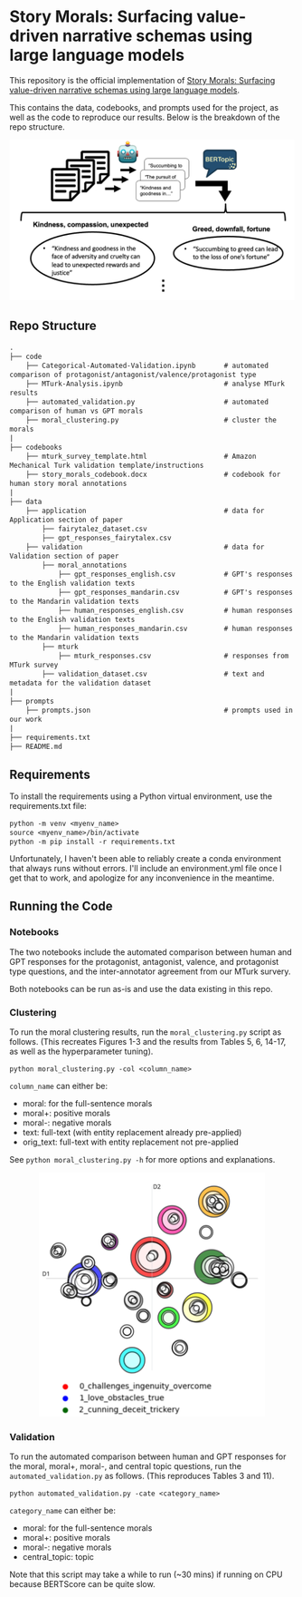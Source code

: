 # Story Morals: Surfacing value-driven narrative schemas using large language models

This repository is the official implementation of [Story Morals: Surfacing value-driven narrative schemas using large language models](https://aclanthology.org/2024.emnlp-main.723/). 

This contains the data, codebooks, and prompts used for the project, as well as the code to reproduce our results. Below is the breakdown of the repo structure.

<p align="center">
    <img src="https://github.com/davidghobson1/llm-story-morals/blob/main/images/moral_pipeline.png?raw=true" alt="Results Image" width="550"/>
</p>

## Repo Structure
```
.
├── code                                             
    ├── Categorical-Automated-Validation.ipynb       # automated comparison of protagonist/antagonist/valence/protagonist type
    ├── MTurk-Analysis.ipynb                         # analyse MTurk results
    ├── automated_validation.py                      # automated comparison of human vs GPT morals
    ├── moral_clustering.py                          # cluster the morals 
|
├── codebooks                                        
    ├── mturk_survey_template.html                   # Amazon Mechanical Turk validation template/instructions
    ├── story_morals_codebook.docx                   # codebook for human story moral annotations
|
├── data                                              
    ├── application                                  # data for Application section of paper
        ├── fairytalez_dataset.csv
        ├── gpt_responses_fairytalex.csv
    ├── validation                                   # data for Validation section of paper
        ├── moral_annotations                        
            ├── gpt_responses_english.csv            # GPT's responses to the English validation texts
            ├── gpt_responses_mandarin.csv           # GPT's responses to the Mandarin validation texts
            ├── human_responses_english.csv          # human responses to the English validation texts
            ├── human_responses_mandarin.csv         # human responses to the Mandarin validation texts
        ├── mturk
            ├── mturk_responses.csv                  # responses from MTurk survey
        ├── validation_dataset.csv                   # text and metadata for the validation dataset 
|
├── prompts                                            
    ├── prompts.json                                 # prompts used in our work
|
├── requirements.txt                                  
├── README.md
```

## Requirements

To install the requirements using a Python virtual environment, use the requirements.txt file:

```
python -m venv <myenv_name>
source <myenv_name>/bin/activate
python -m pip install -r requirements.txt
```

Unfortunately, I haven't been able to reliably create a conda environment that always runs without errors. I'll include an environment.yml file once I get that to work, and apologize for any inconvenience in the meantime.

## Running the Code

### Notebooks

The two notebooks include the automated comparison between human and GPT responses for the protagonist, antagonist, valence, and protagonist type questions, and the inter-annotator agreement from our MTurk survery.

Both notebooks can be run as-is and use the data existing in this repo.

### Clustering

To run the moral clustering results, run the `moral_clustering.py` script as follows. (This recreates Figures 1-3 and the results from Tables 5, 6, 14-17, as well as the hyperparameter tuning).

```
python moral_clustering.py -col <column_name>
```

`column_name` can either be:
- moral: for the full-sentence morals
- moral+: positive morals
- moral-: negative morals
- text: full-text (with entity replacement already pre-applied)
- orig_text: full-text with entity replacement not pre-applied

See `python moral_clustering.py -h` for more options and explanations.

<p align="center">
    <img src="https://github.com/davidghobson1/llm-story-morals/blob/main/images/sample_moral_clustering.png?raw=true" alt="Results Image" width="400"/>
</p>

### Validation

To run the automated comparison between human and GPT responses for the moral, moral+, moral-, and central topic questions, run the `automated_validation.py` as follows. (This reproduces Tables 3 and 11).

```
python automated_validation.py -cate <category_name>
```

`category_name` can either be:
- moral: for the full-sentence morals
- moral+: positive morals
- moral-: negative morals
- central_topic: topic

Note that this script may take a while to run (~30 mins) if running on CPU because BERTScore can be quite slow.

<!-- >📋  Optional: include a graphic explaining your approach/main result, bibtex entry, link to demos, blog posts and tutorials -->

<!-- ## Requirements

To install requirements:

```setup
pip install -r requirements.txt
```

>📋  Describe how to set up the environment, e.g. pip/conda/docker commands, download datasets, etc...


## Contributing

>📋  Pick a licence and describe how to contribute to your code repository. 
 -->
